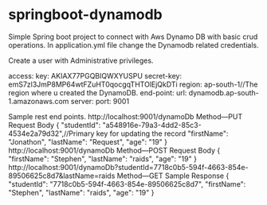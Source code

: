 # springboot-dynamodb
Simple Spring boot project to connect with Aws Dynamo DB with basic crud operations.
In application.yml file change the Dynamodb related credentials.

Create a user with Administrative privileges.

access:
    key: AKIAX77PGQBIQWXYUSPU 
    secret-key: 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
  region: ap-south-1//The region where u created the DynamoDB.
  end-point:
    url: dynamodb.ap-south-1.amazonaws.com
    server:
  port: 9001
  
Sample rest end points.
http://localhost:9001/dynamoDb
Method—PUT
Request Body
{
    "studentId": "a548916e-79a3-4dd2-85c3-4534e2a79d32",//Primary key for updating the record
    "firstName": "Jonathon",
    "lastName": "Request",
    "age": "19"
}
http://localhost:9001/dynamoDb
Method—POST
Request Body
{
    "firstName": "Stephen",
    "lastName": "raids",
    "age": "19"
}
http://localhost:9001/dynamoDb?studentId=7718c0b5-594f-4663-854e-89506625c8d7&lastName=raids
Method—GET
Sample Response
{
    "studentId": "7718c0b5-594f-4663-854e-89506625c8d7",
    "firstName": "Stephen",
    "lastName": "raids",
    "age": "19"
}

